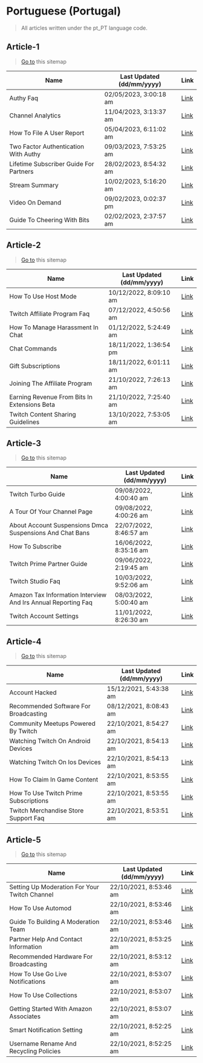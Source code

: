 # Portuguese (Portugal)
> All articles written under the pt_PT language code. 

## Article-1
> [Go to](https://help.twitch.tv/s/sitemap-topicarticle-1.xml) this sitemap

| Name | Last Updated (dd/mm/yyyy) | Link |
|------|---------------------------|------|
| Authy Faq | 02/05/2023, 3:00:18 am | [Link](https://help.twitch.tv/s/article/authy-faq?language=pt_PT) |
| Channel Analytics | 11/04/2023, 3:13:37 am | [Link](https://help.twitch.tv/s/article/channel-analytics?language=pt_PT) |
| How To File A User Report | 05/04/2023, 6:11:02 am | [Link](https://help.twitch.tv/s/article/how-to-file-a-user-report?language=pt_PT) |
| Two Factor Authentication With Authy | 09/03/2023, 7:53:25 am | [Link](https://help.twitch.tv/s/article/two-factor-authentication-with-authy?language=pt_PT) |
| Lifetime Subscriber Guide For Partners | 28/02/2023, 8:54:32 am | [Link](https://help.twitch.tv/s/article/lifetime-subscriber-guide-for-partners?language=pt_PT) |
| Stream Summary | 10/02/2023, 5:16:20 am | [Link](https://help.twitch.tv/s/article/stream-summary?language=pt_PT) |
| Video On Demand | 09/02/2023, 0:02:37 pm | [Link](https://help.twitch.tv/s/article/video-on-demand?language=pt_PT) |
| Guide To Cheering With Bits | 02/02/2023, 2:37:57 am | [Link](https://help.twitch.tv/s/article/guide-to-cheering-with-bits?language=pt_PT) |


## Article-2
> [Go to](https://help.twitch.tv/s/sitemap-topicarticle-2.xml) this sitemap

| Name | Last Updated (dd/mm/yyyy) | Link |
|------|---------------------------|------|
| How To Use Host Mode | 10/12/2022, 8:09:10 am | [Link](https://help.twitch.tv/s/article/how-to-use-host-mode?language=pt_PT) |
| Twitch Affiliate Program Faq | 07/12/2022, 4:50:56 am | [Link](https://help.twitch.tv/s/article/twitch-affiliate-program-faq?language=pt_PT) |
| How To Manage Harassment In Chat | 01/12/2022, 5:24:49 am | [Link](https://help.twitch.tv/s/article/how-to-manage-harassment-in-chat?language=pt_PT) |
| Chat Commands | 18/11/2022, 1:36:54 pm | [Link](https://help.twitch.tv/s/article/chat-commands?language=pt_PT) |
| Gift Subscriptions | 18/11/2022, 6:01:11 am | [Link](https://help.twitch.tv/s/article/gift-subscriptions?language=pt_PT) |
| Joining The Affiliate Program | 21/10/2022, 7:26:13 am | [Link](https://help.twitch.tv/s/article/joining-the-affiliate-program?language=pt_PT) |
| Earning Revenue From Bits In Extensions Beta | 21/10/2022, 7:25:40 am | [Link](https://help.twitch.tv/s/article/earning-revenue-from-bits-in-extensions-beta?language=pt_PT) |
| Twitch Content Sharing Guidelines | 13/10/2022, 7:53:05 am | [Link](https://help.twitch.tv/s/article/twitch-content-sharing-guidelines?language=pt_PT) |


## Article-3
> [Go to](https://help.twitch.tv/s/sitemap-topicarticle-3.xml) this sitemap

| Name | Last Updated (dd/mm/yyyy) | Link |
|------|---------------------------|------|
| Twitch Turbo Guide | 09/08/2022, 4:00:40 am | [Link](https://help.twitch.tv/s/article/twitch-turbo-guide?language=pt_PT) |
| A Tour Of Your Channel Page | 09/08/2022, 4:00:26 am | [Link](https://help.twitch.tv/s/article/a-tour-of-your-channel-page?language=pt_PT) |
| About Account Suspensions Dmca Suspensions And Chat Bans | 22/07/2022, 8:46:57 am | [Link](https://help.twitch.tv/s/article/about-account-suspensions-dmca-suspensions-and-chat-bans?language=pt_PT) |
| How To Subscribe | 16/06/2022, 8:35:16 am | [Link](https://help.twitch.tv/s/article/how-to-subscribe?language=pt_PT) |
| Twitch Prime Partner Guide | 09/06/2022, 2:19:45 am | [Link](https://help.twitch.tv/s/article/twitch-prime-partner-guide?language=pt_PT) |
| Twitch Studio Faq | 10/03/2022, 9:52:06 am | [Link](https://help.twitch.tv/s/article/twitch-studio-faq?language=pt_PT) |
| Amazon Tax Information Interview And Irs Annual Reporting Faq | 08/03/2022, 5:00:40 am | [Link](https://help.twitch.tv/s/article/amazon-tax-information-interview-and-irs-annual-reporting-faq?language=pt_PT) |
| Twitch Account Settings | 11/01/2022, 8:26:30 am | [Link](https://help.twitch.tv/s/article/twitch-account-settings?language=pt_PT) |


## Article-4
> [Go to](https://help.twitch.tv/s/sitemap-topicarticle-4.xml) this sitemap

| Name | Last Updated (dd/mm/yyyy) | Link |
|------|---------------------------|------|
| Account Hacked | 15/12/2021, 5:43:38 am | [Link](https://help.twitch.tv/s/article/account-hacked?language=pt_PT) |
| Recommended Software For Broadcasting | 08/12/2021, 8:08:43 am | [Link](https://help.twitch.tv/s/article/recommended-software-for-broadcasting?language=pt_PT) |
| Community Meetups Powered By Twitch | 22/10/2021, 8:54:27 am | [Link](https://help.twitch.tv/s/article/community-meetups-powered-by-twitch?language=pt_PT) |
| Watching Twitch On Android Devices | 22/10/2021, 8:54:13 am | [Link](https://help.twitch.tv/s/article/watching-twitch-on-android-devices?language=pt_PT) |
| Watching Twitch On Ios Devices | 22/10/2021, 8:54:13 am | [Link](https://help.twitch.tv/s/article/watching-twitch-on-ios-devices?language=pt_PT) |
| How To Claim In Game Content | 22/10/2021, 8:53:55 am | [Link](https://help.twitch.tv/s/article/how-to-claim-in-game-content?language=pt_PT) |
| How To Use Twitch Prime Subscriptions | 22/10/2021, 8:53:55 am | [Link](https://help.twitch.tv/s/article/how-to-use-twitch-prime-subscriptions?language=pt_PT) |
| Twitch Merchandise Store Support Faq | 22/10/2021, 8:53:51 am | [Link](https://help.twitch.tv/s/article/twitch-merchandise-store-support-faq?language=pt_PT) |


## Article-5
> [Go to](https://help.twitch.tv/s/sitemap-topicarticle-5.xml) this sitemap

| Name | Last Updated (dd/mm/yyyy) | Link |
|------|---------------------------|------|
| Setting Up Moderation For Your Twitch Channel | 22/10/2021, 8:53:46 am | [Link](https://help.twitch.tv/s/article/setting-up-moderation-for-your-twitch-channel?language=pt_PT) |
| How To Use Automod | 22/10/2021, 8:53:46 am | [Link](https://help.twitch.tv/s/article/how-to-use-automod?language=pt_PT) |
| Guide To Building A Moderation Team | 22/10/2021, 8:53:46 am | [Link](https://help.twitch.tv/s/article/guide-to-building-a-moderation-team?language=pt_PT) |
| Partner Help And Contact Information | 22/10/2021, 8:53:25 am | [Link](https://help.twitch.tv/s/article/partner-help-and-contact-information?language=pt_PT) |
| Recommended Hardware For Broadcasting | 22/10/2021, 8:53:12 am | [Link](https://help.twitch.tv/s/article/recommended-hardware-for-broadcasting?language=pt_PT) |
| How To Use Go Live Notifications | 22/10/2021, 8:53:07 am | [Link](https://help.twitch.tv/s/article/how-to-use-go-live-notifications?language=pt_PT) |
| How To Use Collections | 22/10/2021, 8:53:07 am | [Link](https://help.twitch.tv/s/article/how-to-use-collections?language=pt_PT) |
| Getting Started With Amazon Associates | 22/10/2021, 8:53:07 am | [Link](https://help.twitch.tv/s/article/getting-started-with-amazon-associates?language=pt_PT) |
| Smart Notification Setting | 22/10/2021, 8:52:25 am | [Link](https://help.twitch.tv/s/article/smart-notification-setting?language=pt_PT) |
| Username Rename And Recycling Policies | 22/10/2021, 8:52:25 am | [Link](https://help.twitch.tv/s/article/username-rename-and-recycling-policies?language=pt_PT) |


